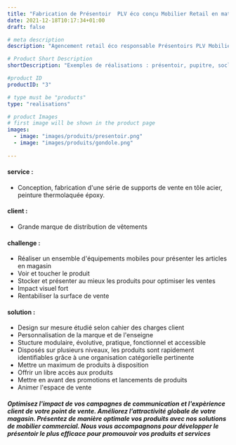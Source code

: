 ```yaml
---
title: "Fabrication de Présentoir  PLV éco conçu Mobilier Retail en matériau biosourcé recyclable"
date: 2021-12-18T10:17:34+01:00
draft: false

# meta description
description: "Agencement retail éco responsable Présentoirs PLV Mobilier Retail, Linéaire, PLV"

# Product Short Description
shortDescription: "Exemples de réalisations : présentoir, pupitre, socle, borne, PLV, mobilier retail, gondole, meuble de caisse, meuble linéaire, mobilier retail éco conçu, éco conception, agencement de magasin"

#product ID
productID: "3"

# type must be "products"
type: "realisations"

# product Images
# first image will be shown in the product page
images:
  - image: "images/produits/presentoir.png"
  - image: "images/produits/gondole.png"
  
---
```


#### service :
* Conception, fabrication d'une série de supports de vente en tôle acier, peinture thermolaquée époxy.

#### client :
* Grande marque de distribution de vêtements 

#### challenge :
* Réaliser un ensemble d'équipements mobiles pour présenter les articles en magasin
* Voir et toucher le produit
* Stocker et présenter au mieux les produits pour optimiser les ventes
* Impact visuel fort
* Rentabiliser la surface de vente
  
#### solution :
* Design sur mesure étudié selon cahier des charges client
* Personnalisation de la marque et de l'enseigne
* Stucture modulaire, évolutive, pratique, fonctionnel et accessible
* Disposés sur plusieurs niveaux, les produits sont rapidement identifiables grâce à une organisation catégorielle pertinente
* Mettre un maximum de produits à disposition
* Offrir un libre accès aux produits
* Mettre en avant des promotions et lancements de produits
* Animer l'espace de vente

##### Optimisez l'impact de vos campagnes de communication et l'expèrience client de votre point de vente. Améliorez l’attractivité globale de votre magasin. Présentez de manière optimale vos produits avec nos solutions de mobilier commercial. Nous  vous accompagnons pour développer le présentoir le plus efficace pour promouvoir vos produits et services